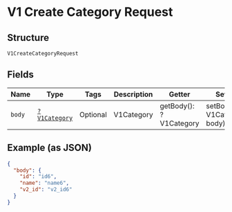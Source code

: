 
# V1 Create Category Request

## Structure

`V1CreateCategoryRequest`

## Fields

| Name | Type | Tags | Description | Getter | Setter |
|  --- | --- | --- | --- | --- | --- |
| `body` | [`?V1Category`](/doc/models/v1-category.md) | Optional | V1Category | getBody(): ?V1Category | setBody(?V1Category body): void |

## Example (as JSON)

```json
{
  "body": {
    "id": "id6",
    "name": "name6",
    "v2_id": "v2_id6"
  }
}
```

